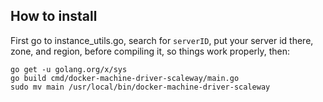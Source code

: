 ## How to install

First go to instance_utils.go, search for `serverID`, put your server id there, zone, and region, before compiling it, so things work properly, then:

```
go get -u golang.org/x/sys
go build cmd/docker-machine-driver-scaleway/main.go
sudo mv main /usr/local/bin/docker-machine-driver-scaleway
```

